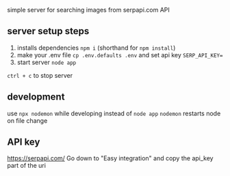 
simple server for searching images from serpapi.com API

## server setup steps
1. installs dependencies `npm i` (shorthand for `npm install`)
2. make your .env file `cp .env.defaults .env` and set api key `SERP_API_KEY=`
3. start server `node app`

`ctrl + c` to stop server

## development
use `npx nodemon` while developing instead of `node app`
`nodemon` restarts node on file change

## API key
https://serpapi.com/
Go down to "Easy integration" and copy the api_key part of the uri